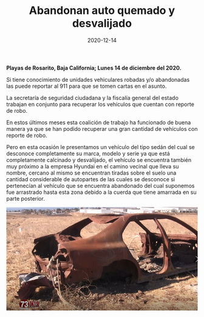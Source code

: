 ﻿---
layout: blog
title:  "Abandonan auto quemado y desvalijado"
date:   2020-12-14
categories: rosarito
permalink: /:categories/:title:output_ext
image: /img/cnr/2020-12-15-abandonan-auto-y-desvalijado.jpeg
alt: "Abandonan auto quemado y desvalijado"
autor: 
---
 
**Playas de Rosarito, Baja California; Lunes 14 de diciembre del 2020.**


Si tiene conocimiento de unidades vehiculares robadas y/o abandonadas las puede reportar al 911 para que se tomen cartas en el asunto.


La secretaría de seguridad ciudadana y la fiscalía general del estado trabajan en conjunto para recuperar los vehículos que cuentan con reporte de robo.


En estos últimos meses esta coalición de trabajo ha funcionado de buena manera ya que se han podido recuperar una gran cantidad de vehículos con reporte de robo.


Pero en esta ocasión le presentamos un vehículo del tipo sedán del cual se desconoce completamente su marca, modelo y serie ya que está completamente calcinado y desvalijado, el vehículo se encuentra también muy próximo a la empresa Hyundai en el camino vecinal que lleva su nombre, cercano al mismo se encuentran tiradas sobre el suelo una cantidad considerable de autopartes de las cuales se desconoce si pertenecían al vehículo que se encuentra abandonado del cual suponemos fue arrastrado hasta esta zona debido a la cuerda que tiene amarrada en su parte posterior.

<div id="carouselExampleSlidesOnly" class="carousel slide" data-ride="carousel">
  <div class="carousel-inner">
    <div class="carousel-item active">
       <img class="d-block w-100" src="/img/cnr/2020-12-15-abandonan-auto-y-desvalijado.jpeg" loading="lazy"  alt="Abandonan auto quemado y desvalijado">
    </div>
  </div>
</div>